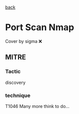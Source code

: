 [back](../index.md)
# Port Scan Nmap
Cover by sigma :x: 
## MITRE
### Tactic
discovery
### technique
T1046
Many more think to do...